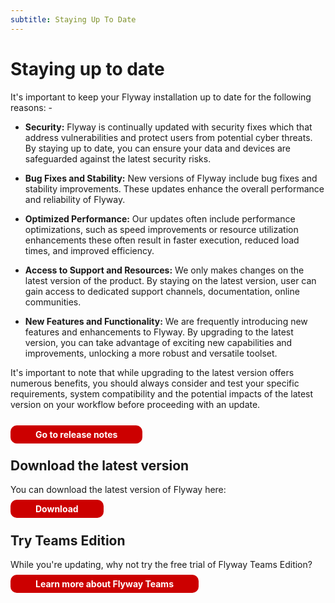 ```yaml
---
subtitle: Staying Up To Date
---
```


# Staying up to date

It's important to keep your Flyway installation up to date for the following reasons: -

* **Security:** Flyway is continually updated with security fixes which that address vulnerabilities and protect users from potential cyber threats. By staying up to date, you can ensure your data and devices are safeguarded against the latest security risks.

* **Bug Fixes and Stability:** New versions of Flyway include bug fixes and stability improvements. These updates enhance the overall performance and reliability of Flyway.

* **Optimized Performance:** Our updates often include performance optimizations, such as speed improvements or resource utilization enhancements these often result in faster execution, reduced load times, and improved efficiency.

* **Access to Support and Resources:** We only makes changes on the latest version of the product. By staying on the latest version, user can gain access to dedicated support channels, documentation, online communities.

* **New Features and Functionality:** We are frequently introducing new features and enhancements to Flyway. By upgrading to the latest version, you can take advantage of exciting new capabilities and improvements, unlocking a more robust and versatile toolset.

It's important to note that while upgrading to the latest version offers numerous benefits, you should always consider and test your specific requirements, system compatibility and the potential impacts of the latest version on your workflow before proceeding with an update.

<br/>

<a style="text-decoration: none; background: rgb(204,0,0); padding: 6px 40px; border-radius: 10px; color: white; font-weight: bold;" href="https://documentation.red-gate.com/fd/release-notes-for-flyway-engine-179732572.html">
  Go to release notes
</a>

## Download the latest version

You can download the latest version of Flyway here:
<br />

<a style="text-decoration: none; background: rgb(204,0,0); padding: 6px 40px; border-radius: 10px; color: white; font-weight: bold;" href="https://flywaydb.org/download?ref=staying-up-to-date">
  Download
</a>

## Try Teams Edition

While you're updating, why not try the free trial of Flyway Teams Edition?

<a style="text-decoration: none; background: rgb(204,0,0); padding: 6px 40px; border-radius: 10px; color: white; font-weight: bold;" href="https://flywaydb.org/try-flyway-teams-edition?ref=staying-up-to-date">
  Learn more about Flyway Teams
</a>
